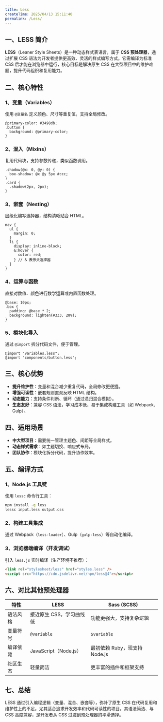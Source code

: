 ```yaml
---
title: Less
createTime: 2025/04/13 15:11:40
permalink: /Less/
---
```


## **一、LESS 简介**

**LESS**（Leaner Style Sheets）是一种动态样式表语言，属于 **CSS 预处理器**，通过扩展 CSS 语法为开发者提供更高效、灵活的样式编写方式。它需编译为标准 CSS 后才能在浏览器中运行，核心目标是解决原生 CSS 在大型项目中的维护难题，提升代码组织和复用能力。

## **二、核心特性**

### **1、变量（Variables）**

使用 `@变量名` 定义颜色、尺寸等重复值，支持全局修改。

```less
@primary-color: #3498db;
.button {
  background: @primary-color;
}
```

### **2、混入（Mixins）**

复用代码块，支持参数传递，类似函数调用。

```less
.shadow(@x: 0, @y: 0) {
  box-shadow: @x @y 5px #ccc;
}
.card {
  .shadow(2px, 2px);
}
```

### **3、嵌套（Nesting）**

层级化编写选择器，结构清晰贴合 HTML。

```less
nav {
  ul {
    margin: 0;
  }
  li {
    display: inline-block;
    &:hover {
      color: red;
    } // & 表示父选择器
  }
}
```

### **4、运算与函数**

直接对数值、颜色进行数学运算或内置函数处理。

```less
@base: 10px;
.box {
  padding: @base * 2;
  background: lighten(#333, 20%);
}
```

### **5、模块化导入**

通过 `@import` 拆分代码文件，便于管理。

```less
@import "variables.less";
@import "components/button.less";
```

## **三、核心优势**

- **提升维护性**：变量和混合减少重复代码，全局修改更便捷。
- **增强可读性**：嵌套规则直观反映 HTML 结构。
- **动态能力**：支持条件判断、循环（通过递归混合模拟）。
- **生态友好**：兼容 CSS 语法，学习成本低，易于集成构建工具（如 Webpack、Gulp）。

## **四、适用场景**

- **中大型项目**：需要统一管理主题色、间距等全局样式。
- **动态样式需求**：如主题切换、响应式布局。
- **团队协作**：模块化拆分代码，提升协作效率。

## **五、编译方式**

### **1、Node.js 工具链**

使用 `lessc` 命令行工具：

```bash
npm install -g less
lessc input.less output.css
```

### **2、构建工具集成**

通过 Webpack（`less-loader`）、Gulp（`gulp-less`）等自动化编译。

### **3、浏览器端编译（开发调试）**

引入 `less.js` 实时编译（生产环境不推荐）：

```html
<link rel="stylesheet/less" href="styles.less" />
<script src="https://cdn.jsdelivr.net/npm/less@4"></script>
```

## **六、对比其他预处理器**

| **特性** | **LESS**                 | **Sass (SCSS)**               |
| -------- | ------------------------ | ----------------------------- |
| 语法风格 | 接近原生 CSS，学习曲线低 | 功能更强大，支持复杂逻辑      |
| 变量符号 | `@variable`              | `$variable`                   |
| 编译依赖 | JavaScript（Node.js）    | 最初依赖 Ruby，现支持 Node.js |
| 社区生态 | 轻量简洁                 | 更丰富的插件和框架支持        |

## **七、总结**

LESS 通过引入编程逻辑（变量、混合、嵌套等），弥补了原生 CSS 在代码复用和维护性上的不足，尤其适合追求开发效率和代码可读性的项目。其语法简洁、与 CSS 高度兼容，是开发者从 CSS 过渡到预处理器的平滑选择。
